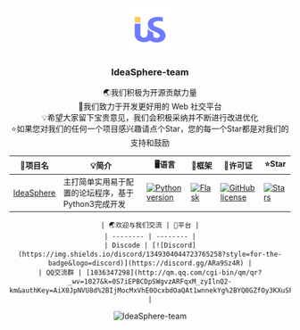 <div align="center">

  <a href="https://github.com/IdeaSphere-team/">
    <img src="https://github.com/IdeaSphere-team/IdeaSphere/blob/main/logo.png" alt="Logo" width="80" height="80">
  </a>

<h3 align="center">IdeaSphere-team</h3>
  
  🌏我们积极为开源贡献力量</br>
  🔬我们致力于开发更好用的 Web 社交平台</br>
  💡希望大家留下宝贵意见，我们会积极采纳并不断进行改进优化</br>
  ⭐如果您对我们的任何一个项目感兴趣请点个Star，您的每一个Star都是对我们的支持和鼓励

  | 🔨项目名 | 💡简介 | 🖥️语言 | 🔬框架 | 📜许可证 | ⭐Star |
  | -------- | -------- | -------- | -------- | -------- | -------- |
  | [IdeaSphere](https://github.com/IdeaSphere-team/IdeaSphere) | 主打简单实用易于配置的论坛程序，基于Python3完成开发 | [![Python version](https://img.shields.io/badge/python-3.11+-blue?style=for-the-badge&logo=python)](https://www.python.org/downloads/release/python-3110/) | [![Flask](https://img.shields.io/badge/Flask-3.1.0-blueviolet?style=for-the-badge)](https://pypi.org/project/Flask/) | [![GitHub license](https://img.shields.io/github/license/IdeaSphere-team/IdeaSphere.svg?style=for-the-badge)](https://github.com/IdeaSphere-team/IdeaSphere/blob/main/LICENSE) | [![Stars](https://img.shields.io/github/stars/IdeaSphere-team/IdeaSphere.svg?style=for-the-badge)](https://github.com/IdeaSphere-team/IdeaSphere/stargazers) |

    | 🌏欢迎与我们交流 | 👋平台 |
    | -------- | -------- |
    | Discode | [![Discord](https://img.shields.io/discord/1349304044723765258?style=for-the-badge&logo=discord)](https://discord.gg/ARa9Sz4R) |
    | QQ交流群 | [1036347298](http://qm.qq.com/cgi-bin/qm/qr?_wv=1027&k=0S7iEPBCDpSWgvzARFqxM_zyIlnQ2-km&authKey=AiX0JpNVU8d%2BIjMocMxVhE0OcxbdOaQAt1wnnekYg%2BYQ0GZfOy3KXuSFTBZ2pDD2&noverify=0&group_code=1036347298) |
  

  
  ![IdeaSphere-team](https://counter.seku.su/cmoe?name=IdeaSphere-team&theme=moebooru)

</div>

